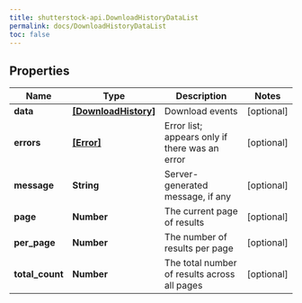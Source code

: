 ```yaml
---
title: shutterstock-api.DownloadHistoryDataList
permalink: docs/DownloadHistoryDataList
toc: false
---
```


## Properties

Name | Type | Description | Notes
------------ | ------------- | ------------- | -------------
**data** | [**[DownloadHistory]**](DownloadHistory) | Download events | [optional] 
**errors** | [**[Error]**](Error) | Error list; appears only if there was an error | [optional] 
**message** | **String** | Server-generated message, if any | [optional] 
**page** | **Number** | The current page of results | [optional] 
**per_page** | **Number** | The number of results per page | [optional] 
**total_count** | **Number** | The total number of results across all pages | [optional] 


